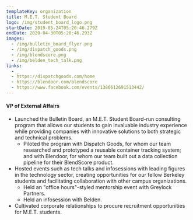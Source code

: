 ```yaml
---
templateKey: organization
title: M.E.T. Student Board
logo: /img/student_board_logo.png
startDate: 2019-05-24T05:20:46.279Z
endDate: 2020-04-30T05:20:46.293Z
images:
  - /img/bulletin_board_flyer.png
  - /img/dispatch_goods.png
  - /img/blendscore.png
  - /img/belden_tech_talk.png
links:
  - _
  - https://dispatchgoods.com/home
  - https://blendoor.com/blendscore
  - https://www.facebook.com/events/1386612691513442/
---
```

#### VP of External Affairs
* Launched the Bulletin Board, an M.E.T. Student Board-run consulting program that allows our students to gain invaluable industry experience while providing companies with innovative solutions to both strategic and technical problems.
  * Piloted the program with Dispatch Goods, for whom our team researched and prototyped a reusable container tracking system; and with Blendoor, for whom our team built out a data collection pipeline for their BlendScore product.
* Hosted events such as tech talks and infosessions with leading figures in the technology sector, creating opportunities for our fellow Berkeley students and facilitating collaboration with other campus organizations.
  * Held an "office hours"-styled mentorship event with Greylock Partners.
  * Held an infosession with Belden.
* Cultivated corporate relationships to procure recruitment opportunities for M.E.T. students.
